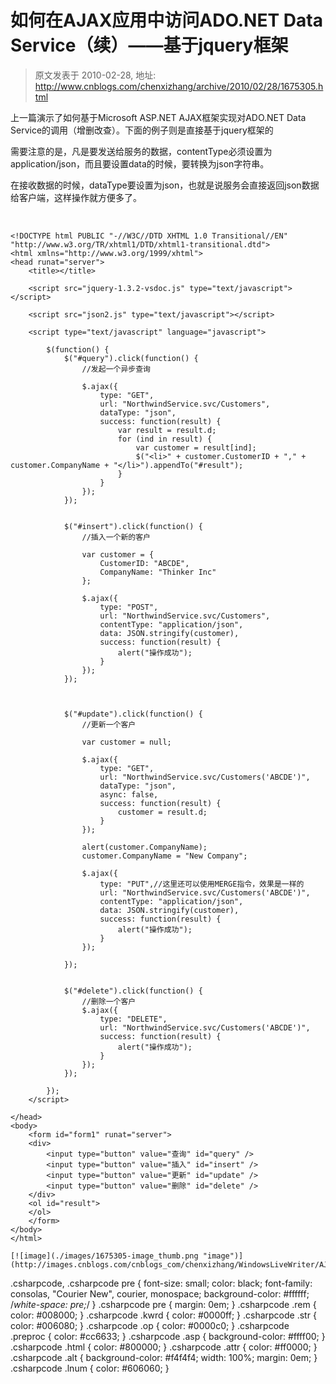 # 如何在AJAX应用中访问ADO.NET Data Service（续）——基于jquery框架 
> 原文发表于 2010-02-28, 地址: http://www.cnblogs.com/chenxizhang/archive/2010/02/28/1675305.html 


上一篇演示了如何基于Microsoft ASP.NET AJAX框架实现对ADO.NET Data Service的调用（增删改查）。下面的例子则是直接基于jquery框架的

 需要注意的是，凡是要发送给服务的数据，contentType必须设置为application/json，而且要设置data的时候，要转换为json字符串。

 在接收数据的时候，dataType要设置为json，也就是说服务会直接返回json数据给客户端，这样操作就方便多了。

  


```
<!DOCTYPE html PUBLIC "-//W3C//DTD XHTML 1.0 Transitional//EN" "http://www.w3.org/TR/xhtml1/DTD/xhtml1-transitional.dtd">
<html xmlns="http://www.w3.org/1999/xhtml">
<head runat="server">
    <title></title>

    <script src="jquery-1.3.2-vsdoc.js" type="text/javascript"></script>

    <script src="json2.js" type="text/javascript"></script>

    <script type="text/javascript" language="javascript">

        $(function() {
            $("#query").click(function() {
                //发起一个异步查询

                $.ajax({
                    type: "GET",
                    url: "NorthwindService.svc/Customers",
                    dataType: "json",
                    success: function(result) {
                        var result = result.d;
                        for (ind in result) {
                            var customer = result[ind];
                            $("<li>" + customer.CustomerID + "," + customer.CompanyName + "</li>").appendTo("#result");
                        }
                    }
                });
            });


            $("#insert").click(function() {
                //插入一个新的客户

                var customer = {
                    CustomerID: "ABCDE",
                    CompanyName: "Thinker Inc"
                };

                $.ajax({
                    type: "POST",
                    url: "NorthwindService.svc/Customers",
                    contentType: "application/json",
                    data: JSON.stringify(customer),
                    success: function(result) {
                        alert("操作成功");
                    }
                });
            });



            $("#update").click(function() {
                //更新一个客户

                var customer = null;

                $.ajax({
                    type: "GET",
                    url: "NorthwindService.svc/Customers('ABCDE')",
                    dataType: "json",
                    async: false,
                    success: function(result) {
                        customer = result.d;
                    }
                });

                alert(customer.CompanyName);
                customer.CompanyName = "New Company";

                $.ajax({
                    type: "PUT",//这里还可以使用MERGE指令，效果是一样的
                    url: "NorthwindService.svc/Customers('ABCDE')",
                    contentType: "application/json",
                    data: JSON.stringify(customer),
                    success: function(result) {
                        alert("操作成功");
                    }
                });

            });


            $("#delete").click(function() {
                //删除一个客户
                $.ajax({
                    type: "DELETE",
                    url: "NorthwindService.svc/Customers('ABCDE')",
                    success: function(result) {
                        alert("操作成功");
                    }
                });
            });

        });
    </script>

</head>
<body>
    <form id="form1" runat="server">
    <div>
        <input type="button" value="查询" id="query" />
        <input type="button" value="插入" id="insert" />
        <input type="button" value="更新" id="update" />
        <input type="button" value="删除" id="delete" />
    </div>
    <ol id="result">
    </ol>
    </form>
</body>
</html>

```

```
[![image](./images/1675305-image_thumb.png "image")](http://images.cnblogs.com/cnblogs_com/chenxizhang/WindowsLiveWriter/AJAXADO.NETDataServicejquery_A127/image_2.png) 
```

.csharpcode, .csharpcode pre
{
 font-size: small;
 color: black;
 font-family: consolas, "Courier New", courier, monospace;
 background-color: #ffffff;
 /*white-space: pre;*/
}
.csharpcode pre { margin: 0em; }
.csharpcode .rem { color: #008000; }
.csharpcode .kwrd { color: #0000ff; }
.csharpcode .str { color: #006080; }
.csharpcode .op { color: #0000c0; }
.csharpcode .preproc { color: #cc6633; }
.csharpcode .asp { background-color: #ffff00; }
.csharpcode .html { color: #800000; }
.csharpcode .attr { color: #ff0000; }
.csharpcode .alt 
{
 background-color: #f4f4f4;
 width: 100%;
 margin: 0em;
}
.csharpcode .lnum { color: #606060; }
